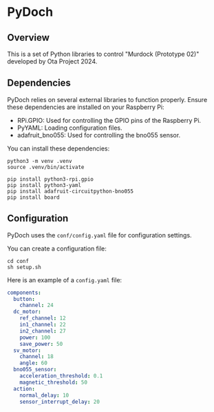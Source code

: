 # PyDoch

## Overview

This is a set of Python libraries to control "Murdock (Prototype 02)" developed by Ota Project 2024.

## Dependencies

PyDoch relies on several external libraries to function properly.
Ensure these dependencies are installed on your Raspberry Pi:

- RPi.GPIO: Used for controlling the GPIO pins of the Raspberry Pi.
- PyYAML: Loading configuration files.
- adafruit_bno055: Used for controlling the bno055 sensor.

You can install these dependencies:

```
python3 -m venv .venv
source .venv/bin/activate
```

```
pip install python3-rpi.gpio
pip install python3-yaml
pip install adafruit-circuitpython-bno055
pip install board
```

## Configuration

PyDoch uses the `conf/config.yaml` file for configuration settings.

You can create a configuration file:
```
cd conf
sh setup.sh
```

Here is an example of a `config.yaml` file:

```yaml
components:
  button:
    channel: 24
  dc_motor:
    ref_channel: 12
    in1_channel: 22
    in2_channel: 27
    power: 100
    save_power: 50
  sv_motor:
    channel: 18
    angle: 60
  bno055_sensor:
    acceleration_threshold: 0.1
    magnetic_threshold: 50
  action:
    normal_delay: 10
    sensor_interrupt_delay: 20
```
